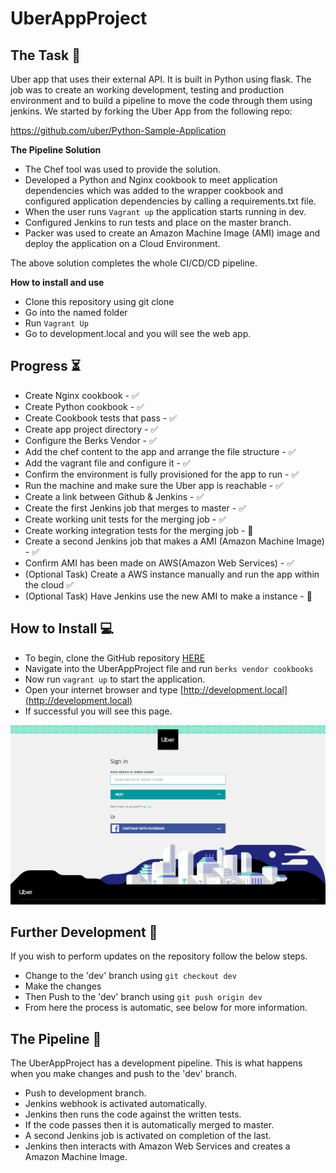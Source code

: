 # UberAppProject

## The Task :briefcase:
Uber app that uses their external API. It is built in Python using flask. The job was to create an working development, testing and production environment and to build a pipeline to move the code through them using jenkins. We started by forking the Uber App from the following repo:

https://github.com/uber/Python-Sample-Application

__The Pipeline Solution__
- The Chef tool was used to provide the solution.
- Developed a Python and Nginx cookbook to meet application dependencies which was added to the wrapper cookbook and configured application dependencies by calling a requirements.txt file.
- When the user runs ```Vagrant up``` the application starts running in dev.
- Configured Jenkins to run tests and place on the master branch.
- Packer was used to create an Amazon Machine Image (AMI) image and deploy the application on a Cloud Environment.

The above solution completes the whole CI/CD/CD pipeline. 

__How to install and use__
- Clone this repository using git clone
- Go into the named folder
- Run ```Vagrant Up```
- Go to development.local and you will see the web app.

## Progress :hourglass_flowing_sand:
- Create Nginx cookbook - :white_check_mark:
- Create Python cookbook - :white_check_mark:
- Create Cookbook tests that pass - :white_check_mark:
- Create app project directory - :white_check_mark:
- Configure the Berks Vendor - :white_check_mark:
- Add the chef content to the app and arrange the file structure - :white_check_mark:
- Add the vagrant file and configure it - :white_check_mark:
- Confirm the environment is fully provisioned for the app to run - :white_check_mark:
- Run the machine and make sure the Uber app is reachable - :white_check_mark:
- Create a link between Github & Jenkins - :white_check_mark:
- Create the first Jenkins job that merges to master - :white_check_mark:
- Create working unit tests for the merging job - :white_check_mark:
- Create working integration tests for the merging job - :red_circle:
- Create a second Jenkins job that makes a AMI (Amazon Machine Image) - :white_check_mark:
- Confirm AMI has been made on AWS(Amazon Web Services) - :white_check_mark:
- (Optional Task) Create a AWS instance manually and run the app within the cloud :white_check_mark:
- (Optional Task) Have Jenkins use the new AMI to make a instance - :red_circle:

## How to Install :computer:
- To begin, clone the GitHub repository [HERE](https://github.com/alieubsagnia/DEMO_AWS)
- Navigate into the UberAppProject file and run `berks vendor cookbooks`
- Now run `vagrant up` to start the application.
- Open your internet browser and type [http://development.local](http://development.local)
- If successful you will see this page.

![UberAppPage](./images/uber_app_page.png)

## Further Development :construction:
If you wish to perform updates on the repository follow the below steps.
- Change to the 'dev' branch using `git checkout dev`
- Make the changes
- Then Push to the 'dev' branch using `git push origin dev`
- From here the process is automatic, see below for more information.

## The Pipeline :twisted_rightwards_arrows:
The UberAppProject has a development pipeline.
This is what happens when you make changes and push to the 'dev' branch.
- Push to development branch.
- Jenkins webhook is activated automatically.
- Jenkins then runs the code against the written tests.
- If the code passes then it is automatically merged to master.
- A second Jenkins job is activated on completion of the last.
- Jenkins then interacts with Amazon Web Services and creates a Amazon Machine Image. 
